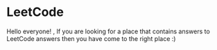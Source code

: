 # LeetCode
Hello everyone! , If you are looking for a place that contains answers to LeetCode answers then you have come to the right place :)
